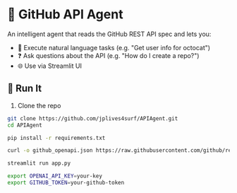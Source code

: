 # 🤖 GitHub API Agent

An intelligent agent that reads the GitHub REST API spec and lets you:
- 🧠 Execute natural language tasks (e.g. "Get user info for octocat")
- ❓ Ask questions about the API (e.g. "How do I create a repo?")
- 🌐 Use via Streamlit UI

## 🚀 Run It

1. Clone the repo

```bash
git clone https://github.com/jplives4surf/APIAgent.git
cd APIAgent

pip install -r requirements.txt

curl -o github_openapi.json https://raw.githubusercontent.com/github/rest-api-description/main/descriptions/api.github.com/api.github.com.json

streamlit run app.py

export OPENAI_API_KEY=your-key
export GITHUB_TOKEN=your-github-token
